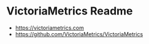 # VictoriaMetrics Readme
- https://victoriametrics.com
- https://github.com/VictoriaMetrics/VictoriaMetrics
